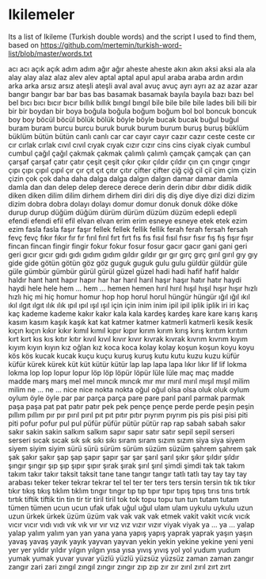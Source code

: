 # Ikilemeler
Its a list of Ikileme (Turkish double words) and the script I used to find them, based on https://github.com/mertemin/turkish-word-list/blob/master/words.txt


acı acı
açık açık
adım adım
ağır ağır
aheste aheste
akın akın
aksi aksi
ala ala
alay alay
alaz alaz
alev alev
aptal aptal
apul apul
araba araba
ardın ardın
arka arka
arsız arsız
ateşli ateşli
aval aval
avuç avuç
ayrı ayrı
az az
azar azar
bangır bangır
bar bar
bas bas
basamak basamak
bayıla bayıla
bazı bazı
bel bel
bıcı bıcı
bıcır bıcır
bıllık bıllık
bıngıl bıngıl
bile bile
bile bile lades
bili bili
bir bir
bir boydan bir boya
boğula boğula
boğum boğum
bol bol
boncuk boncuk
boy boy
böcül böcül
bölük bölük
böyle böyle
bucak bucak
buğul buğul
buram buram
burcu burcu
buruk buruk
burum burum
buruş buruş
büklüm büklüm
bütün bütün
canlı canlı
car car
cayır cayır
cazır cazır
ceste ceste
cır cır
cırlak cırlak
cıvıl cıvıl
cıyak cıyak
cızır cızır
cins cins
ciyak ciyak
cumbul cumbul
çağıl çağıl
çakmak çakmak
çalımlı çalımlı
çamçak çamçak
çan çan
çarşaf çarşaf
çatır çatır
çeşit çeşit
çıkır çıkır
çıldır çıldır
çın çın
çıngır çıngır
çıpı çıpı
çıpıl çıpıl
çır çır
çıt çıt
çıtır çıtır
çifter çifter
çiğ çiğ
çil çil
çim çim
çizin çizin
çok çok
daha daha
dalga dalga
dalgın dalgın
damar damar
damla damla
dan dan
delep delep
derece derece
derin derin
dıbır dıbır
didik didik
diken diken
dilim dilim
dirhem dirhem
diri diri
diş diş
diye diye
dizi dizi
dizim dizim
dobra dobra
dolayı dolayı
domur domur
donuk donuk
döke döke
durup durup
düğüm düğüm
dürüm dürüm
düzüm düzüm
edepli edepli
efendi efendi
efil efil
elvan elvan
erim erim
esneye esneye
etek etek
ezim ezim
fasla fasla
faşır faşır
fellek fellek
fellik fellik
ferah ferah
fersah fersah
fevç fevç
fıkır fıkır
fır fır
fırıl fırıl
fırt fırt
fıs fıs
fısıl fısıl
fısır fısır
fış fış
fışır fışır
fincan fincan
fingir fingir
fokur fokur
fosur fosur
gacır gacır
gani gani
geri geri
gıcır gıcır
gıdı gıdı
gıdım gıdım
gıldır gıldır
gır gır
gırç gırç
gırıl gırıl
gıy gıy
gide gide
götün götün
göz göz
guguk guguk
gulu gulu
güldür güldür
güle güle
gümbür gümbür
gürül gürül
güzel güzel
hadi hadi
hafif hafif
haldır haldır
hant hant
hapır hapır
har har
harıl harıl
haşır haşır
hatır hatır
haydi haydi
hele hele
hem ... hem ...
hemen hemen
hırıl hırıl
hışıl hışıl
hışır hışır
hızlı hızlı
hiç mi hiç
homur homur
hop hop
horul horul
hüngür hüngür
ığıl ığıl
ıkıl ıkıl
ılgıt ılgıt
ılık ılık
ıpıl ıpıl
ışıl ışıl
için için
inim inim
ipil ipil
iplik iplik
iri iri
kaç kaç
kademe kademe
kakır kakır
kala kala
kardeş kardeş
kare kare
karış karış
kasım kasım
kaşık kaşık
kat kat
katmer katmer
katmerli katmerli
kesik kesik
kıçın kıçın
kıkır kıkır
kımıl kımıl
kıpır kıpır
kırım kırım
kırış kırış
kırıtım kırıtım
kırt kırt
kıs kıs
kıtır kıtır
kıvıl kıvıl
kıvır kıvır
kıvrak kıvrak
kıvrım kıvrım
kıyım kıyım
kıyın kıyın
kız oğlan kız
koca koca
kolay kolay
koşun koşun
koyu koyu
kös kös
kucak kucak
kuçu kuçu
kuruş kuruş
kutu kutu
kuzu kuzu
küfür küfür
kürek kürek
küt küt
kütür kütür
lap lap
lapa lapa
lıkır lıkır
lif lif
lokma lokma
lop lop
lopur lopur
löp löp
löpür löpür
lüle lüle
maç maç
madde madde
marş marş
mel mel
mıncık mıncık
mır mır
mırıl mırıl
mışıl mışıl
milim milim
ne ... ne ...
nice nice
nokta nokta
oğul oğul
olsa olsa
oluk oluk
oylum oylum
öyle öyle
par par
parça parça
pare pare
parıl parıl
parmak parmak
paşa paşa
pat pat
patır patır
pek pek
pençe pençe
perde perde
peşin peşin
pıllım pıllım
pır pır
pırıl pırıl
pıt pıt
pıtır pıtır
pıyrım pıyrım
pis pis
pisi pisi
piti piti
pofur pofur
pul pul
püfür püfür
pütür pütür
rap rap
sabah sabah
sakır sakır
sakin sakin
salkım salkım
sapır sapır
satır satır
sepil sepil
serseri serseri
sıcak sıcak
sık sık
sıkı sıkı
sıram sıram
sızım sızım
siya siya
siyem siyem
siyim siyim
sürü sürü
sürüm sürüm
süzüm süzüm
şahrem şahrem
şak şak
şakır şakır
şap şap
şapır şapır
şar şar
şarıl şarıl
şıkır şıkır
şıldır şıldır
şıngır şıngır
şıp şıp
şıpır şıpır
şırak şırak
şırıl şırıl
şimdi şimdi
tak tak
takım takım
takır takır
taksit taksit
tane tane
tangır tangır
tatlı tatlı
tay tay
tay tay arabası
teker teker
tekrar tekrar
tel tel
ter ter
ters ters
tersin tersin
tık tık
tıkır tıkır
tıkış tıkış
tıklım tıklım
tıngır tıngır
tıp tıp
tıpır tıpır
tıpış tıpış
tırıs tırıs
tırtık tırtık
tiftik tiftik
tin tin
tir tir
tiril tiril
tok tok
topu topu
tun tun
tutam tutam
tümen tümen
ucun ucun
ufak ufak
uğul uğul
ulam ulam
uykulu uykulu
uzun uzun
ürkek ürkek
üzüm üzüm
vak vak
vak vak etmek
vakit vakit
vıcık vıcık
vıcır vıcır
vıdı vıdı
vık vık
vır vır
vız vız
vızır vızır
viyak viyak
ya ... ya ...
yalap yalap
yalım yalım
yan yan
yana yana
yapış yapış
yaprak yaprak
yaşın yaşın
yavaş yavaş
yayık yayık
yayvan yayvan
yekin yekin
yekine yekine
yeni yeni
yer yer
yıldır yıldır
yılgın yılgın
yısa yısa
yıvış yıvış
yol yol
yudum yudum
yumak yumak
yuvar yuvar
yüzlü yüzlü
yüzsüz yüzsüz
zaman zaman
zangır zangır
zari zari
zıngıl zıngıl
zıngır zıngır
zıp zıp
zır zır
zırıl zırıl
zırt zırt
